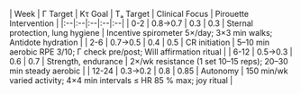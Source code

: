 | Week | Γ Target | Kτ Goal | Tₐ Target | Clinical Focus | Pirouette Intervention |
|:--|:--|:--|:--|:--|
| 0-2 | 0.8→0.7 | 0.3 | 0.3 | Sternal protection, lung hygiene | Incentive spirometer 5×/day; 3×3 min walks; Antidote hydration |
| 2-6 | 0.7→0.5 | 0.4 | 0.5 | CR initiation | 5–10 min aerobic RPE 3/10; Γ check pre/post; Will affirmation ritual |
| 6-12 | 0.5→0.3 | 0.6 | 0.7 | Strength, endurance | 2×/wk resistance (1 set 10–15 reps); 20–30 min steady aerobic |
| 12-24 | 0.3→0.2 | 0.8 | 0.85 | Autonomy | 150 min/wk varied activity; 4×4 min intervals ≤ HR 85 % max; joy ritual |